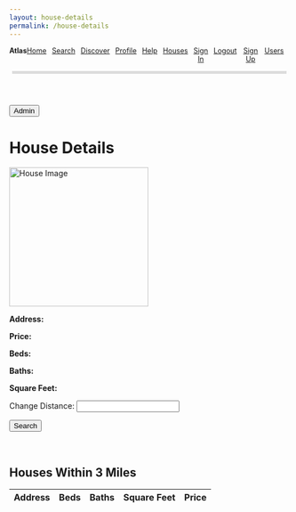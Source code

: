 ```yaml
---
layout: house-details
permalink: /house-details
---
```


<html>

<head>
    <link rel="stylesheet" type="text/css" href="assets/css/style.css">
    <style>
      .site-header ul {
          list-style: none;
          padding: 0;
          display: flex;
          justify-content: left;
      }
      .site-header ul li {
        margin-right: 10px;
        font-size: 90%;
      }
      .site-header ul li:first-child {
          margin-right: auto;
      }
      .nart-movies {
          font-weight: bold; /* Optionally, make the text bold */
      }
      .navbarclass {
        max-width: 100%;
      }
      .square {
        height: 5px;
        width: 98%;
        margin: auto;
        background-color: #dcdcdc;
      }
  </style>
</head>
<body>
    <header class="site-header">
      <div id="header">
        <nav class="navbarclass">
          <ul>
            <li class="nart-movies">Atlas</li>
            <li class="fork"><a href="{{site.baseurl}}/">Home</a></li>
            <li class="fork"><a href="{{site.baseurl}}/search"> Search</a></li>
            <li class="title"><a href="{{site.baseurl}}/discover">Discover</a></li>
            <li class="title"><a href="{{site.baseurl}}/profile">Profile</a></li>
            <li class="title"><a href="{{site.baseurl}}/help">Help</a></li>
            <li class="title"><a href="{{site.baseurl}}/house">Houses</a></li>
            <li class="title"><a href="{{site.baseurl}}/signin">Sign In</a></li>
            <li class="title"><a href="{{site.baseurl}}/logout">Logout</a></li>
            <li class="title"><a href="{{site.baseurl}}/signup">Sign Up</a></li>
            <li class="title"><a href="{{site.baseurl}}/display">Users</a></li>
          </ul>
        </nav>
        <div class="square"></div>
      </div><!-- end header -->
    </header>
</body>
<!-- <p style="text-align:left; font-family: Arial">NART Movies</p> -->

<style>
        .darkmode {
            background: #252525;
            color: #ffffff;
        }
        .lightmode {
            background: #ffffff;
            color: #000000;
        }
</style>
<link id="theme-style" rel="stylesheet" type="text/css" href="assets/css/style.css">

<body>
    <body>
    <button id="editHouseButton">Admin</button>
        <h1>House Details</h1>
        <img id="houseImage" src="" alt="House Image" style="width: 250px; height: auto;"/>
        <p><strong>Address:</strong> <span id="address"></span></p>
        <p><strong>Price:</strong> <span id="price"></span></p>
        <p><strong>Beds:</strong> <span id="beds"></span></p>
        <p><strong>Baths:</strong> <span id="baths"></span></p>
        <p><strong>Square Feet:</strong> <span id="sqfeet"></span></p>
        <form action="javascript:search()">
            <p><label>
                Change Distance: 
                <input type="text" distance="distance" id="distance" required>
            </label></p>
            <p>
                <button>Search</button>
            </p>
        </form>
        <br>
        <h2 id = "houseHeader">Houses Within 3 Miles</h2>
        <table>
            <thead>
            <tr>
              <th>Address</th>
              <th>Beds</th>
              <th>Baths</th>
              <th>Square Feet</th>
              <th>Price</th>
            </tr>
            </thead>
            <tbody id="result">
            </tbody>
        </table>
    </body>
    <script>
        // import { uri, options } from '/static/js/api/config.js';
        window.search = function search(){
            const params = new URLSearchParams(window.location.search)
            const address = params.get('address');
            const resultContainer = document.getElementById("result");
            resultContainer.innerHTML = ""
        const distance = document.getElementById('distance').value;
        var title = 'Houses Within ' + distance + ' Miles';
        document.getElementById('houseHeader').textContent = title;
        const url = `http://localhost:8086/api/house/?address=${encodeURIComponent(address)}&distance=${encodeURIComponent(distance)}&type=${encodeURIComponent("1")}`;
      const requestOptions = {
          method: 'GET',
          //mode: 'no-cors',
          credentials: 'include'}
            fetch(url, requestOptions)
              .then(response => response.json())
              .then(data => {
                console.log(data);
                data.forEach(user => {
                  const tr = document.createElement("tr");
                  const queryParams = new URLSearchParams({
                        address: user.address
                    }).toString();
                  tr.innerHTML = `
                  <td><a href="house-details?${queryParams}">${user.address}</a></td>
                    <td>${user.beds}</td>
                    <td>${user.baths}</td>
                    <td>${user.sqfeet}</td>
                    <td>${user.price}</td>                      `;
                  resultContainer.appendChild(tr);
                });
              })
        }
        window.clear = function clear(){
            document.getElementById('distance').value = ""
            document.getElementById('address').value = ""
            const resultContainer = document.getElementById("result");
            resultContainer.innerHTML = ""
        }
    </script>
    <script>
        function fetchHouseDetails() {
            const params = new URLSearchParams(window.location.search)
            // Replace with your API endpoint
            var url = `http://localhost:8086/api/house/?address=${encodeURIComponent(params.get('address'))}&type=${encodeURIComponent("2")}`
            const requestOptions = {
              method: 'GET',
              //mode: 'no-cors',
              credentials: 'include'}
                fetch(url, requestOptions)
                  .then(response => response.json())
                  .then(data => {
                    console.log(data);
                    data.forEach(user => {
                    document.getElementById('houseImage').src = user.image;
                    document.getElementById('address').textContent = user.address;
                    document.getElementById('price').textContent = user.price;
                    document.getElementById('beds').textContent = user.beds;
                    document.getElementById('baths').textContent = user.baths;
                    document.getElementById('sqfeet').textContent = user.sqfeet;
                    });
                  })
                const address = document.getElementById('address').value;
                const resultContainer = document.getElementById("result");
                resultContainer.innerHTML = ""
            const distance = "3";
             url = `http://localhost:8086/api/house/?address=${encodeURIComponent(params.get('address'))}&distance=${encodeURIComponent(distance)}&type=${encodeURIComponent("1")}`;
                fetch(url, requestOptions)
                  .then(response => response.json())
                  .then(data => {
                    console.log(data);
                    data.forEach(user => {
                      const tr = document.createElement("tr");
                      const queryParams = new URLSearchParams({
                            address: user.address
                        }).toString();
                      tr.innerHTML = `
                      <td><a href="house-details?${queryParams}">${user.address}</a></td>
                        <td>${user.beds}</td>
                        <td>${user.baths}</td>
                        <td>${user.sqfeet}</td>
                        <td>${user.price}</td>                      `;
                      resultContainer.appendChild(tr);
                    });
                  })
            }
        var darkMode = false;
        window.onload = function() {
            var themeStyle = document.getElementById('theme-style');
            var body = document.body;
            var storedTheme = localStorage.getItem('theme');
            if (storedTheme === 'dark') {
                themeStyle.href = "assets/css/dark.css";
                body.classList.remove('lightmode');
                body.classList.add('darkmode');
            } else {
                themeStyle.href = "assets/css/style.css";
                body.classList.remove('darkmode');
                body.classList.add('lightmode');
            }
            fetchHouseDetails();
        }
        document.getElementById('editHouseButton').addEventListener('click', function() {
        const params = new URLSearchParams(window.location.search)
        window.location.href = `edit-house?address=${encodeURIComponent(params.get('address'))}`;
    });
    </script>
</body>
</html>